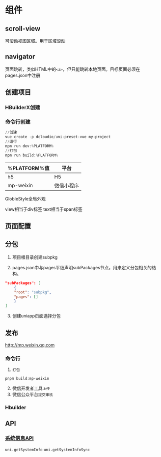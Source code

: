 # 组件

## scroll-view

可滚动视图区域。用于区域滚动

## navigator

页面跳转，类似HTML中的`<a>`，但只能跳转本地页面。目标页面必须在pages.json中注册











## 创建项目

### HBuilderX创建

### 命令行创建

```powershell
//创建
vue create -p dcloudio/uni-preset-vue my-project
//运行
npm run dev:%PLATFORM%
//打包
npm run build:%PLATFORM%
```

| **%PLATFORM%值** | 平台       |
| ---------------- | ---------- |
| h5               | H5         |
| mp-weixin        | 微信小程序 |







GlobleStyle全局外观

view相当于div标签
text相当于span标签



## 页面配置



## 分包

1. 项目根目录创建subpkg

2. pages.json中与pages平级声明subPackages节点，用来定义分包相关的结构。

```json
"subPackages": [
	{
	"root": "subpkg",
	"pages": []
	}
]
```

3. 创建uniapp页面选择分包





## 发布

http://mp.weixin.qq.com

### 命令行

1. `打包`

```
pnpm build:mp-weixin
```

2. 微信开发者工具`上传`
3. 微信公众平台`提交审核`









### Hbuilder





## API

### [系统信息API](https://uniapp.dcloud.net.cn/api/system/info.html)

`uni.getSystemInfo` `uni.getSystemInfoSync`







